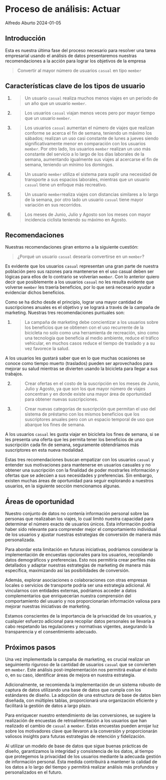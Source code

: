 # Proceso de análisis: Actuar

Alfredo Aburto
2024-01-05


## Introducción

Esta es nuestra última fase del proceso necesario para resolver una tarea empresarial
usando el análisis de datos presentaremos nuestras recomendaciones a la acción para
lograr los objetivos de la empresa

> Convertir al mayor número de usuarios `casual` en tipo `member`

## Características clave de los tipos de usuario

1. > Un usuario `casual` realiza muchos menos viajes en un periodo de un año que un usuario `member`.
2. > Los usuarios `casual` viajan menos veces pero por mayor tiempo que un usuario `member`.
3. > Los usuarios `casual` aumentan el número de viajes que realizan conforme se acerca el fin de semana, teniendo un máximo los sábados; realizan un uso casi constante de lunes a jueves siendo significativamente menor en comparación con los usuarios `member`. Por otro lado, los usuarios `member` realizan un uso más constante del servicio a lo largo de los días laborales de la semana, aumentando igualmente sus viajes al acercarse el fin de semana, teniendo un mínimo los domingos.
4. > Un usuario `member` utiliza el sistema para suplir una necesidad de 
transporte a sus espacios laborales, mientras que un usuario `casual` tiene un enfoque
más recreativo.
5. > Un usuario `member`realiza viajes con distancias similares a lo largo de la
semana, por otro lado un usuario `casual` tiene mayor variación en sus
recorridos.
6. > Los meses de Junio, Julio y Agosto son los meses con mayor incidencia ciclista
teniendo su máximo en Agosto.

## Recomendaciones

Nuestras recomendaciones giran entorno a la siguiente cuestión:

> ¿Porqué un usuario `casual` desearía convertirse en un `member`?

Es evidente que los usuarios `casual` representan una gran parte de nuestra
población pero sus razones para mantenerse en el uso casual deben ser lógicas
para ellos de lo contrario se volverían `member`. Con lo anterior quiero decir
que posiblemente a los usuarios `casual` no les resulta evidente que volverse
`member` les traería beneficios, por lo que será necesario ayudar a evidenciar 
dichos beneficios.

Como se ha dicho desde el principio, lograr una mayor cantidad de suscripciones 
anuales es el objetivo y se logrará a través de la campaña de marketing. Nuestras
tres recomendaciones puntuales son:

1. > La campaña de marketing debe concientizar a los usuarios sobre los beneficios
que se obtienen con el uso recurrente de la bicicleta no solo como una herramienta 
de recreación, sino como una tecnología que beneficia al medio ambiente, reduce
el tráfico vehicular, en muchos casos reduce el tiempo de traslado y a su vez
favorece la salud.

A los usuarios les gustará saber que en lo que muchas ocasiones se conoce como
tiempo muerto (traslados) pueden ser aprovechados para mejorar su salud mientras
se divierten usando la bicicleta para llegar a sus trabajos.

2. > Crear ofertas en el costo de la suscripción en los meses de Junio, Julio y
Agosto, ya que son los que mayor número de viajes concentran y en donde existe
una mayor área de oportunidad para obtener nuevas suscripciones.

3. > Crear nuevas categorías de suscripción que permitan el uso del sistema de 
préstamo con los mismos beneficios que los suscriptores anuales pero con un espacio
temporal de uso que abarque los fines de semana.

A los usuarios `casual` les gusta viajar en bicicleta los fines de semana, si
se les presenta una oferta que les permita tener los beneficios de una suscripción
cada fin de semana, seguramente obtendríamos más suscriptores en esta nueva modalidad.

Estas tres recomendaciones buscan empatizar con los usuarios `casual` y entender
sus motivaciones para mantenerse en usuarios casuales y no obtener una suscripción
con la finalidad de poder mostrarles información y ofertas que se adecúen a sus
necesidades y preferencias. Sin embargo, existen muchas áreas de oportunidad para
seguir explorando a nuestros usuarios, en la siguiente sección mencionamos algunas.

## Áreas de oportunidad

Nuestro conjunto de datos no contenía información personal sobre las personas que realizaban los viajes, lo cual limitó nuestra capacidad para determinar el número exacto de usuarios únicos. Esta información podría haber sido relevante para comprender mejor el comportamiento individual de los usuarios y ajustar nuestras estrategias de conversión de manera más personalizada.

Para abordar esta limitación en futuras iniciativas, podríamos considerar la implementación de encuestas opcionales para los usuarios, recopilando datos demográficos y preferencias. Esto nos permitiría crear perfiles más detallados y adaptar nuestras estrategias de marketing de manera más específica, maximizando así las posibilidades de conversión.

Además, explorar asociaciones o colaboraciones con otras empresas locales o servicios de transporte podría ser una estrategia adicional. Al vincularnos con entidades externas, podríamos acceder a datos complementarios que enriquecerían nuestra comprensión del comportamiento del usuario y nos proporcionarían información valiosa para mejorar nuestras iniciativas de marketing.

Estamos conscientes de la importancia de la privacidad de los usuarios, y cualquier esfuerzo adicional para recopilar datos personales se llevaría a cabo respetando las regulaciones y normativas vigentes, asegurando la transparencia y el consentimiento adecuado.

## Próximos pasos

Una vez implementada la campaña de marketing, es crucial realizar un seguimiento riguroso de la cantidad de usuarios `casual` que se convierten en `member`. Este análisis post-implementación nos permitirá evaluar el éxito o, en su caso, identificar áreas de mejora en nuestra estrategia.

Adicionalmente, se recomienda la implementación de un sistema robusto de captura de datos utilizando una base de datos que cumpla con los estándares de diseño. La adopción de una estructura de base de datos bien diseñada, con múltiples tablas, proporcionará una organización eficiente y facilitará la gestión de datos a largo plazo.

Para enriquecer nuestro entendimiento de las conversiones, se sugiere la realización de encuestas de retroalimentación a los usuarios que han realizado el cambio de `casual` a `member`. Estas encuestas pueden arrojar luz sobre los motivadores clave que llevaron a la conversión y proporcionarán valiosos insights para futuras estrategias de retención y fidelización.

Al utilizar un modelo de base de datos que sigue buenas prácticas de diseño, garantizamos la integridad y consistencia de los datos, al tiempo que protegemos la privacidad de los usuarios mediante la adecuada gestión de información personal. Esta medida contribuirá a mantener la calidad de los datos a lo largo del tiempo y permitirá realizar análisis más profundos y personalizados en el futuro.
